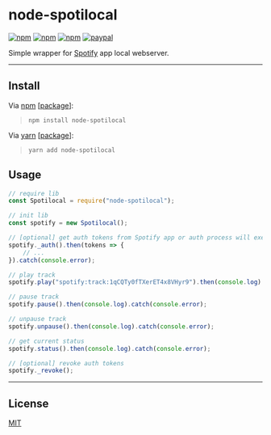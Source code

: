 # node-spotilocal

[![npm](https://img.shields.io/npm/v/node-spotilocal.svg?style=flat)](https://www.npmjs.com/package/node-spotilocal)
[![npm](https://img.shields.io/npm/dt/node-spotilocal.svg?style=flat)](https://www.npmjs.com/package/node-spotilocal)
[![npm](https://img.shields.io/npm/l/node-spotilocal.svg?style=flat)](https://www.npmjs.com/package/node-spotilocal)
[![paypal](https://img.shields.io/badge/donate-paypal-blue.svg?colorB=0070ba&style=flat)](https://paypal.me/oliverfindl)

Simple wrapper for [Spotify](https://www.spotify.com/) app local webserver.

---

## Install

Via [npm](https://npmjs.com/) [[package](https://www.npmjs.com/package/node-spotilocal)]:
> `npm install node-spotilocal`

Via [yarn](https://yarnpkg.com/en/) [[package](https://yarnpkg.com/en/package/node-spotilocal)]:
> `yarn add node-spotilocal`

## Usage

``` javascript
// require lib
const Spotilocal = require("node-spotilocal");

// init lib
const spotify = new Spotilocal();

// [optional] get auth tokens from Spotify app or auth process will execute with first request
spotify._auth().then(tokens => {
	// ...
}).catch(console.error);

// play track
spotify.play("spotify:track:1qCQTy0fTXerET4x8VHyr9").then(console.log).catch(console.error);

// pause track
spotify.pause().then(console.log).catch(console.error);

// unpause track
spotify.unpause().then(console.log).catch(console.error);

// get current status
spotify.status().then(console.log).catch(console.error);

// [optional] revoke auth tokens
spotify._revoke();
```

---

## License

[MIT](http://opensource.org/licenses/MIT)

